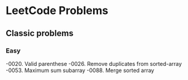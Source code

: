 # LeetCode Problems

## Classic problems 

### Easy 

-0020. Valid parenthese
-0026. Remove duplicates from sorted-array
-0053. Maximum sum subarray
-0088. Merge sorted array


